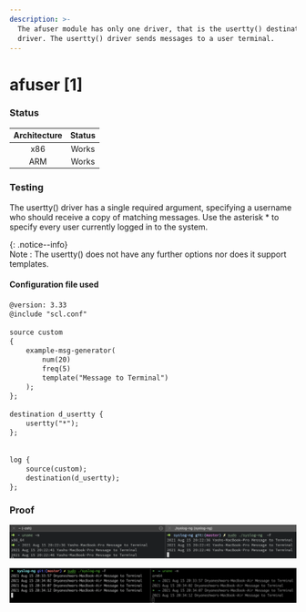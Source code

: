 ```yaml
---
description: >-
  The afuser module has only one driver, that is the usertty() destination
  driver. The usertty() driver sends messages to a user terminal.
---
```


# afuser \[1]

### Status

| Architecture | Status |
| :----------: | :----: |
|      x86     |  Works |
|      ARM     |  Works |

### Testing <a href="#testing" id="testing"></a>

The usertty() driver has a single required argument, specifying a username who should receive a copy of matching messages. Use the asterisk \* to specify every user currently logged in to the system.

{: .notice--info}\
Note : The usertty() does not have any further options nor does it support templates.

#### Configuration file used <a href="#configuration-file-used" id="configuration-file-used"></a>

```
@version: 3.33
@include "scl.conf"

source custom
{
    example-msg-generator(
        num(20)
        freq(5)
        template("Message to Terminal")
    );
};

destination d_usertty { 
    usertty("*"); 
};


log {
    source(custom);
    destination(d_usertty);
};

```

### Proof

![usertty() driver tested on macOS (x86)](</assets/images/Screenshot 2021-08-15 at 8.22.48 PM.png>)

![usertty() driver tested on macOS (ARM)](</assets/images/Screen Shot 2021-08-15 at 8.34.14 PM.png>)
